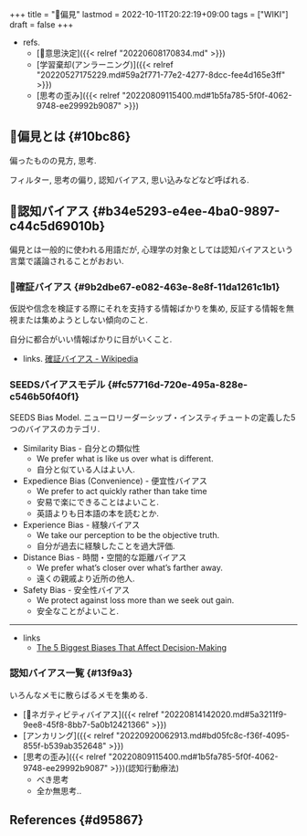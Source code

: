 +++
title = "📝偏見"
lastmod = 2022-10-11T20:22:19+09:00
tags = ["WIKI"]
draft = false
+++

-   refs.
    -   [📝意思決定]({{< relref "20220608170834.md" >}})
    -   [学習棄却(アンラーニング)]({{< relref "20220527175229.md#59a2f771-77e2-4277-8dcc-fee4d165e3ff" >}})
    -   [思考の歪み]({{< relref "20220809115400.md#1b5fa785-5f0f-4062-9748-ee29992b9087" >}})


## 📝偏見とは {#10bc86}

偏ったものの見方, 思考.

フィルター, 思考の偏り, 認知バイアス, 思い込みなどなど呼ばれる.


## 📝認知バイアス {#b34e5293-e4ee-4ba0-9897-c44c5d69010b}

偏見とは一般的に使われる用語だが, 心理学の対象としては認知バイアスという言葉で議論されることがおおい.


### 📝確証バイアス {#9b2dbe67-e082-463e-8e8f-11da1261c1b1}

仮説や信念を検証する際にそれを支持する情報ばかりを集め, 反証する情報を無視または集めようとしない傾向のこと.

自分に都合がいい情報ばかりに目がいくこと.

-   links. [確証バイアス - Wikipedia](https://ja.wikipedia.org/wiki/%E7%A2%BA%E8%A8%BC%E3%83%90%E3%82%A4%E3%82%A2%E3%82%B9)


### SEEDSバイアスモデル {#fc57716d-720e-495a-828e-c546b50f40f1}

SEEDS Bias Model. ニューロリーダーシップ・インスティチュートの定義した5つのバイアスのカテゴリ.

-   Similarity Bias - 自分との類似性
    -   We prefer what is like us over what is different.
    -   自分と似ている人はよい人.
-   Expedience Bias (Convenience) - 便宜性バイアス
    -   We prefer to act quickly rather than take time
    -   安易で楽にできることはよいこと.
    -   英語よりも日本語の本を読むとか.
-   Experience Bias - 経験バイアス
    -   We take our perception to be the objective truth.
    -   自分が過去に経験したことを過大評価.
-   Distance Bias - 時間・空間的な距離バイアス
    -   We prefer what’s closer over what’s farther away.
    -   遠くの親戚より近所の他人.
-   Safety Bias - 安全性バイアス
    -   We protect against loss more than we seek out gain.
    -   安全なことがよいこと.

---

-   links
    -   [The 5 Biggest Biases That Affect Decision-Making](https://neuroleadership.com/your-brain-at-work/seeds-model-biases-affect-decision-making/)


### 認知バイアス一覧 {#13f9a3}

いろんなメモに散らばるメモを集める.

-   [📝ネガティビティバイアス]({{< relref "20220814142020.md#5a3211f9-9ee8-45f8-8bb7-5a0b12421366" >}})
-   [アンカリング]({{< relref "20220920062913.md#bd05fc8c-f36f-4095-855f-b539ab352648" >}})
-   [思考の歪み]({{< relref "20220809115400.md#1b5fa785-5f0f-4062-9748-ee29992b9087" >}})(認知行動療法)
    -   べき思考
    -   全か無思考..


## References {#d95867}
